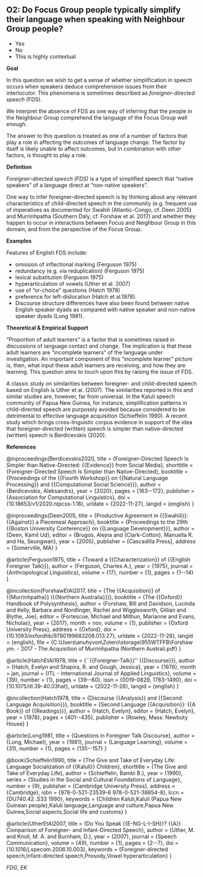 
## O2: Do Focus Group people typically simplify their language when speaking with Neighbour Group people?

- Yes
- No
- This is highly contextual



**Goal**

In this question we wish to get a sense of whether simplification in speech occurs when speakers deduce comprehension issues from their interlocutor. This phenomena is sometimes described as *foreigner-directed speech* (FDS).



We interpret the absence of FDS as one way of inferring that the people in the Neighbour Group comprehend the language of the Focus Group well enough.



The answer to this question is treated as one of a number of factors that play a role in affecting the outcomes of language change. The factor by itself is likely unable to affect outcomes, but in combination with other factors, is thought to play a role.



**Definition**

*Foreigner-directed speech (FDS)* is a type of simplified speech that “native speakers” of a language direct at “non-native speakers”.



One way to infer foreigner-directed speech is by thinking about any relevant characteristics of child-directed speech in the community (e.g. frequent use of imperatives as documented for Swahili (Atlantic-Congo, cf. Deen 2005) and Murrinhpatha (Southern Daly, cf. Forshaw et al. 2017) and whether they happen to occur in interactions between Focus and Neighbour Group in this domain, and from the perspective of the Focus Group.



**Examples**

Features of English FDS include:

- omission of inflectional marking (Ferguson 1975)
- redundancy (e.g. via reduplication) (Ferguson 1975)
- lexical substitution (Ferguson 1975)
- hyperarticulation of vowels (Uther et al. 2007)
- use of “or-choice” questions (Hatch 1978)
- preference for left-dislocation (Hatch et al.1978).
- Discourse structure differences have also been found between native English speaker dyads as compared with native speaker and non-native speaker dyads (Long 1981).




**Theoretical & Empirical Support**

“Proportion of adult learners” is a factor that is sometimes raised in discussions of language contact and change. The implication is that these adult learners are “incomplete learners” of the language under investigation. An important component of this “incomplete learner” picture is, then, what input these adult learners are receiving, and how they are learning. This question aims to touch upon this by raising the issue of FDS.



A classic study on similarities between foreigner- and child-directed speech based on English is Uther et al. (2007). The similarities reported in this and similar studies are, however, far from universal. In the Kaluli speech community of Papua New Guinea, for instance, simplification patterns in child-directed speech are purposely avoided because considered to be detrimental to effective language acquisition (Schieffelin 1990). A recent study which brings cross-linguistic corpus evidence in support of the idea that foreigner-directed (written) speech is simpler than native-directed (written) speech is Berdicevskis (2020).


**References**

@inproceedings{Berdicevskis2020,
  title = {Foreigner-Directed Speech Is Simpler than Native-Directed: {{Evidence}} from Social Media},
  shorttitle = {Foreigner-Directed Speech Is Simpler than Native-Directed},
  booktitle = {Proceedings of the {{Fourth Workshop}} on {{Natural Language Processing}} and {{Computational Social Science}}},
  author = {Berdicevskis, Aleksandrs},
  year = {2020},
  pages = {163--172},
  publisher = {Association for Computational Linguistics},
  doi = {10.18653/v1/2020.nlpcss-1.18},
  urldate = {2022-11-27},
  langid = {english}
}

@inproceedings{Deen2005,
  title = {Productive Agreement in {{Swahili}}: {{Against}} a Piecemeal Approach},
  booktitle = {Proceedings to the 29th {{Boston University Conference}} on {{Language Development}}},
  author = {Deen, Kamil Ud},
  editor = {Brugos, Alejna and {Clark-Cotton}, Manuella R. and Ha, Seungwan},
  year = {2005},
  publisher = {Cascadilla Press},
  address = {Somerville, MA}
}

@article{Ferguson1975,
  title = {Toward a {{Characterization}} of {{English Foreigner Talk}}},
  author = {Ferguson, Charles A.},
  year = {1975},
  journal = {Anthropological Linguistics},
  volume = {17},
  number = {1},
  pages = {1--14}
}

@incollection{ForshawEtAl2017,
  title = {The {{Acquisition}} of {{Murrinhpatha}} ({{Northern Australia}})},
  booktitle = {The {{Oxford}} Handbook of Polysynthesis},
  author = {Forshaw, Bill and Davidson, Lucinda and Kelly, Barbara and Nordlinger, Rachel and Wigglesworth, Gillian and Blythe, Joe},
  editor = {Fortescue, Michael and Mithun, Marianne and Evans, Nicholas},
  year = {2017},
  month = nov,
  volume = {1},
  publisher = {Oxford University Press},
  address = {Oxford},
  doi = {10.1093/oxfordhb/9780199683208.013.27},
  urldate = {2022-11-28},
  langid = {english},
  file = {C:\Users\anuhyvon\Zotero\storage\955WTFFB\Forshaw ym. - 2017 - The Acquisition of Murrinhpatha (Northern Australi.pdf}
}

@article{HatchEtAl1978,
  title = {``{{Foreigner-Talk}}'' {{Discourse}}},
  author = {Hatch, Evelyn and Shapira, R. and Gough, Jessica},
  year = {1978},
  month = jan,
  journal = {ITL - International Journal of Applied Linguistics},
  volume = {39},
  number = {1},
  pages = {39--60},
  issn = {0019-0829, 1783-1490},
  doi = {10.1075/itl.39-40.03hat},
  urldate = {2022-11-28},
  langid = {english}
}

@incollection{Hatch1978,
  title = {Discourse {{Analysis}} and {{Second Language Acquisition}}},
  booktitle = {Second Language {{Acquisition}}: {{A Book}} of {{Readings}}},
  author = {Hatch, Evelyn},
  editor = {Hatch, Evelyn},
  year = {1978},
  pages = {401--435},
  publisher = {Rowley, Mass: Newbuty House}
}

@article{Long1981,
  title = {Questions in Foreigner Talk Discourse},
  author = {Long, Michael},
  year = {1981},
  journal = {Language Learning},
  volume = {31},
  number = {1},
  pages = {135--157}
}

@book{Schieffelin1990,
  title = {The Give and Take of Everyday Life: Language Socialization of {{Kaluli}} Children},
  shorttitle = {The Give and Take of Everyday Life},
  author = {Schieffelin, Bambi B.},
  year = {1990},
  series = {Studies in the Social and Cultural Foundations of Language},
  number = {9},
  publisher = {Cambridge University Press},
  address = {Cambridge},
  isbn = {978-0-521-23539-6 978-0-521-38654-8},
  lccn = {DU740.42 .S33 1990},
  keywords = {Children Kaluli,Kaluli (Papua New Guinean people),Kaluli language,Language and culture,Papua New Guinea,Social aspects,Social life and customs}
}

@article{UtherEtAl2007,
  title = {Do You Speak {{E-NG-L-I-SH}}? {{A}} Comparison of Foreigner- and Infant-Directed Speech},
  author = {Uther, M. and Knoll, M. A. and Burnham, D.},
  year = {2007},
  journal = {Speech Communication},
  volume = {49},
  number = {1},
  pages = {2--7},
  doi = {10.1016/j.specom.2006.10.003},
  keywords = {Foreigner-directed speech,Infant-directed speech,Prosody,Vowel hyperarticulation}
}



*FDG, EK*

